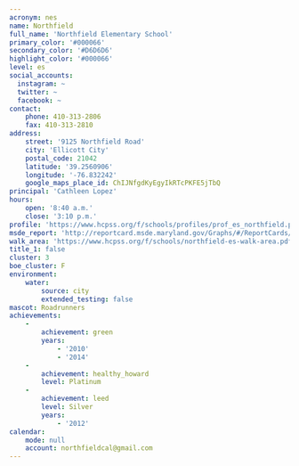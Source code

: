 ```yaml
---
acronym: nes
name: Northfield
full_name: 'Northfield Elementary School'
primary_color: '#000066'
secondary_color: '#D6D6D6'
highlight_color: '#000066'
level: es
social_accounts:
  instagram: ~
  twitter: ~
  facebook: ~
contact:
    phone: 410-313-2806
    fax: 410-313-2810
address:
    street: '9125 Northfield Road'
    city: 'Ellicott City'
    postal_code: 21042
    latitude: '39.2560906'
    longitude: '-76.832242'
    google_maps_place_id: ChIJNfgdKyEgyIkRTcPKFE5jTbQ
principal: 'Cathleen Lopez'
hours:
    open: '8:40 a.m.'
    close: '3:10 p.m.'
profile: 'https://www.hcpss.org/f/schools/profiles/prof_es_northfield.pdf'
msde_report: 'http://reportcard.msde.maryland.gov/Graphs/#/ReportCards/ReportCardSchool/1//1/13/0208/'
walk_area: 'https://www.hcpss.org/f/schools/northfield-es-walk-area.pdf'
title_1: false
cluster: 3
boe_cluster: F
environment:
    water:
        source: city
        extended_testing: false
mascot: Roadrunners
achievements:
    -
        achievement: green
        years:
            - '2010'
            - '2014'
    -
        achievement: healthy_howard
        level: Platinum
    -
        achievement: leed
        level: Silver
        years:
            - '2012'
calendar:
    mode: null
    account: northfieldcal@gmail.com
---
```


